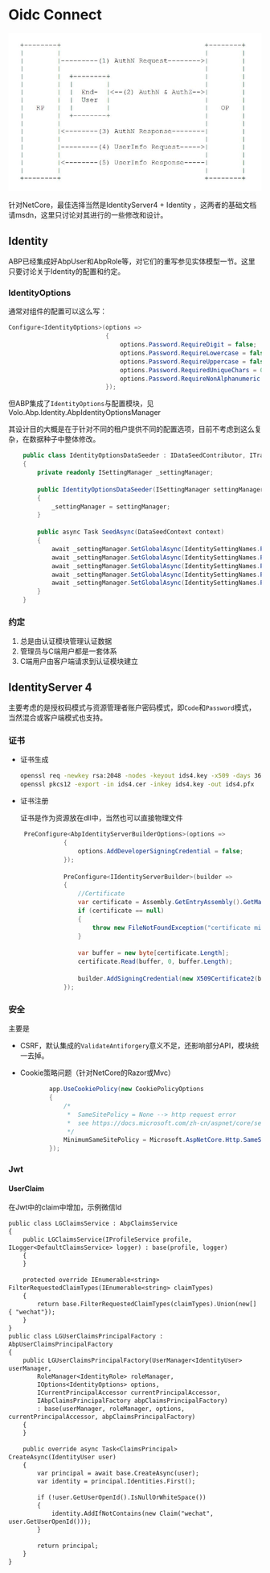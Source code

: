# Oidc Connect

![img](images\168328-20170530092134102-504300351.jpg)

针对NetCore，最佳选择当然是IdentityServer4 + Identity ，这两者的基础文档请msdn，这里只讨论对其进行的一些修改和设计。

## Identity

ABP已经集成好AbpUser和AbpRole等，对它们的重写参见实体模型一节。这里只要讨论关于Identity的配置和约定。

### IdentityOptions

通常对组件的配置可以这么写：

```csharp
Configure<IdentityOptions>(options =>
                           {
                               options.Password.RequireDigit = false;
                               options.Password.RequireLowercase = false;
                               options.Password.RequireUppercase = false;
                               options.Password.RequiredUniqueChars = 0;
                               options.Password.RequireNonAlphanumeric = false;
                           });
```

但ABP集成了`IdentityOptions`与配置模块，见Volo.Abp.Identity.AbpIdentityOptionsManager

其设计目的大概是在于针对不同的租户提供不同的配置选项，目前不考虑到这么复杂，在数据种子中整体修改。

```csharp
    public class IdentityOptionsDataSeeder : IDataSeedContributor, ITransientDependency
    {
        private readonly ISettingManager _settingManager;

        public IdentityOptionsDataSeeder(ISettingManager settingManager)
        {
            _settingManager = settingManager;
        }

        public async Task SeedAsync(DataSeedContext context)
        {
            await _settingManager.SetGlobalAsync(IdentitySettingNames.Password.RequireDigit, false.ToString());
            await _settingManager.SetGlobalAsync(IdentitySettingNames.Password.RequireLowercase, false.ToString());
            await _settingManager.SetGlobalAsync(IdentitySettingNames.Password.RequireUppercase, false.ToString());
            await _settingManager.SetGlobalAsync(IdentitySettingNames.Password.RequireNonAlphanumeric, false.ToString());
            await _settingManager.SetGlobalAsync(IdentitySettingNames.Password.RequiredUniqueChars, 0.ToString());
        }
    }
```

### 约定

1. 总是由认证模块管理认证数据
2. 管理员与C端用户都是一套体系
3. C端用户由客户端请求到认证模块建立

## IdentityServer 4

主要考虑的是授权码模式与资源管理者账户密码模式，即`Code`和`Password`模式，当然混合或客户端模式也支持。

### 证书

- 证书生成

  ```bash
  openssl req -newkey rsa:2048 -nodes -keyout ids4.key -x509 -days 36500 -out ids4.cer
  openssl pkcs12 -export -in ids4.cer -inkey ids4.key -out ids4.pfx
  ```

- 证书注册

  证书是作为资源放在dll中，当然也可以直接物理文件

  ```csharp
   PreConfigure<AbpIdentityServerBuilderOptions>(options =>
              {
                  options.AddDeveloperSigningCredential = false;
              });
  
              PreConfigure<IIdentityServerBuilder>(builder =>
              {
                  //Certificate
                  var certificate = Assembly.GetEntryAssembly().GetManifestResourceStream(typeof(SampleIdentityServerModule).Namespace + ".ids4.pfx");
                  if (certificate == null)
                  {
                      throw new FileNotFoundException("certificate missing");
                  }
  
                  var buffer = new byte[certificate.Length];
                  certificate.Read(buffer, 0, buffer.Length);
  
                  builder.AddSigningCredential(new X509Certificate2(buffer, "lg"));
              });
  ```

### 安全

主要是

- CSRF，默认集成的`ValidateAntiforgery`意义不足，还影响部分API，模块统一去掉。

- Cookie策略问题（针对NetCore的Razor或Mvc）

  ```csharp
          app.UseCookiePolicy(new CookiePolicyOptions
          {
              /*  
               *  SameSitePolicy = None --> http request error
               *  see https://docs.microsoft.com/zh-cn/aspnet/core/security/samesite?view=aspnetcore-5.0
               */
              MinimumSameSitePolicy = Microsoft.AspNetCore.Http.SameSiteMode.Lax
          });
  ```

### Jwt

#### UserClaim

在Jwt中的claim中增加，示例微信Id

    public class LGClaimsService : AbpClaimsService
    {
        public LGClaimsService(IProfileService profile, ILogger<DefaultClaimsService> logger) : base(profile, logger)
        {
        }
    
        protected override IEnumerable<string> FilterRequestedClaimTypes(IEnumerable<string> claimTypes)
        {
            return base.FilterRequestedClaimTypes(claimTypes).Union(new[] { "wechat"});
        }
    }
    public class LGUserClaimsPrincipalFactory : AbpUserClaimsPrincipalFactory
    {
        public LGUserClaimsPrincipalFactory(UserManager<IdentityUser> userManager,
            RoleManager<IdentityRole> roleManager,
            IOptions<IdentityOptions> options,
            ICurrentPrincipalAccessor currentPrincipalAccessor,
            IAbpClaimsPrincipalFactory abpClaimsPrincipalFactory)
            : base(userManager, roleManager, options, currentPrincipalAccessor, abpClaimsPrincipalFactory)
        {
        }
    
        public override async Task<ClaimsPrincipal> CreateAsync(IdentityUser user)
        {
            var principal = await base.CreateAsync(user);
            var identity = principal.Identities.First();
    
            if (!user.GetUserOpenId().IsNullOrWhiteSpace())
            {
                identity.AddIfNotContains(new Claim("wechat", user.GetUserOpenId()));
            }
    
            return principal;
        }
    }

